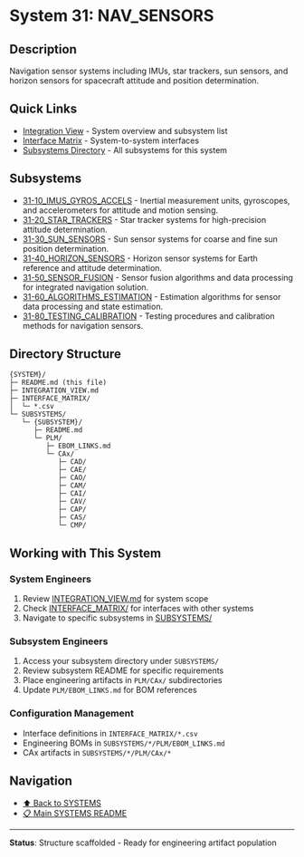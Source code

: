 # System 31: NAV_SENSORS

## Description

Navigation sensor systems including IMUs, star trackers, sun sensors, and horizon sensors for spacecraft attitude and position determination.

## Quick Links

- [Integration View](./INTEGRATION_VIEW.md) - System overview and subsystem list
- [Interface Matrix](./INTERFACE_MATRIX/) - System-to-system interfaces
- [Subsystems Directory](./SUBSYSTEMS/) - All subsystems for this system

## Subsystems

- [31-10_IMUS_GYROS_ACCELS](./SUBSYSTEMS/31-10_IMUS_GYROS_ACCELS/) - Inertial measurement units, gyroscopes, and accelerometers for attitude and motion sensing.
- [31-20_STAR_TRACKERS](./SUBSYSTEMS/31-20_STAR_TRACKERS/) - Star tracker systems for high-precision attitude determination.
- [31-30_SUN_SENSORS](./SUBSYSTEMS/31-30_SUN_SENSORS/) - Sun sensor systems for coarse and fine sun position determination.
- [31-40_HORIZON_SENSORS](./SUBSYSTEMS/31-40_HORIZON_SENSORS/) - Horizon sensor systems for Earth reference and attitude determination.
- [31-50_SENSOR_FUSION](./SUBSYSTEMS/31-50_SENSOR_FUSION/) - Sensor fusion algorithms and data processing for integrated navigation solution.
- [31-60_ALGORITHMS_ESTIMATION](./SUBSYSTEMS/31-60_ALGORITHMS_ESTIMATION/) - Estimation algorithms for sensor data processing and state estimation.
- [31-80_TESTING_CALIBRATION](./SUBSYSTEMS/31-80_TESTING_CALIBRATION/) - Testing procedures and calibration methods for navigation sensors.

## Directory Structure

```
{SYSTEM}/
├─ README.md (this file)
├─ INTEGRATION_VIEW.md
├─ INTERFACE_MATRIX/
│  └─ *.csv
└─ SUBSYSTEMS/
   └─ {SUBSYSTEM}/
      ├─ README.md
      └─ PLM/
         ├─ EBOM_LINKS.md
         └─ CAx/
            ├─ CAD/
            ├─ CAE/
            ├─ CAO/
            ├─ CAM/
            ├─ CAI/
            ├─ CAV/
            ├─ CAP/
            ├─ CAS/
            └─ CMP/
```

## Working with This System

### System Engineers
1. Review [INTEGRATION_VIEW.md](./INTEGRATION_VIEW.md) for system scope
2. Check [INTERFACE_MATRIX/](./INTERFACE_MATRIX/) for interfaces with other systems
3. Navigate to specific subsystems in [SUBSYSTEMS/](./SUBSYSTEMS/)

### Subsystem Engineers
1. Access your subsystem directory under `SUBSYSTEMS/`
2. Review subsystem README for specific requirements
3. Place engineering artifacts in `PLM/CAx/` subdirectories
4. Update `PLM/EBOM_LINKS.md` for BOM references

### Configuration Management
- Interface definitions in `INTERFACE_MATRIX/*.csv`
- Engineering BOMs in `SUBSYSTEMS/*/PLM/EBOM_LINKS.md`
- CAx artifacts in `SUBSYSTEMS/*/PLM/CAx/*`

## Navigation

- [⬆️ Back to SYSTEMS](../)
- [📋 Main SYSTEMS README](../README.md)

---

**Status**: Structure scaffolded - Ready for engineering artifact population
